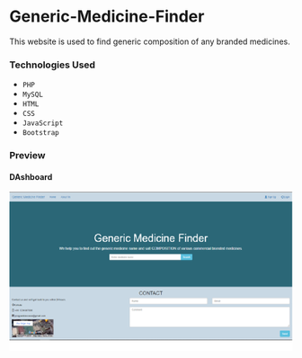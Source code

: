 # Generic-Medicine-Finder

This website is used to find generic composition of any branded medicines.

### Technologies Used

* `PHP`
* `MySQL`
* `HTML`
* `CSS`
* `JavaScript`
* `Bootstrap`

### Preview

#### DAshboard
![](Screenshots/Dashboard.png)
